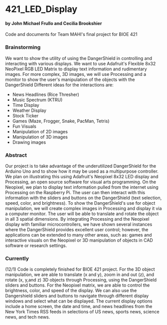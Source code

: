 # 421_LED_Display
#### by John Michael Frullo and Cecilia Brookshier

Code and documents for Team MAHI's final project for BIOE 421

### Brainstorming

We want to show the utility of using the DangerShield in controlling and interacting with various displays. We want to use Adafruit's Flexible 8x32 NeoPixel RGB LED Matrix to display text information and rudimentary images. For more complex, 3D images, we will use Processing and a monitor to show the user's manipulation of the objects with the DangerShield
Different ideas for the interactions are:
* News Headlines (Rice Thresher)
* Music Spectrum (KTRU)
* Time Display
* Weather Display
* Stock Ticker
* Games (Maze, Frogger, Snake, PacMan, Tetris)
* Fun Visuals
* Manipulation of 2D images
* Manipulation of 3D images
* Drawing images

### Abstract

Our project is to take advantage of the underutilized DangerShield for the Arduino Uno and to show how it may be used as a multipurpose controller. We plan on illustrating this using Adafruit's Neopixel 8x32 LED display and Processing, an open source software for visual arts programming. On the Neopixel, we plan to display text information pulled from the internet using Processing on the Raspberry Pi. The user can then interact with this information with the sliders and buttons on the DangerShield (text selection, speed, color, and brightness). To show the DangerShield's use for object manipulation, we will create complex images in Processing and display it via a computer monitor. The user will be able to translate and rotate the object in all 3 spatial dimensions. By integrating Processing and the Neopixel display with familiar microcontrollers, we have shown several instances where the DangerShield provides excellent user control; however, the applications can be extended to many other areas, such as: games and interactive visuals on the Neopixel or 3D manipulation of objects in CAD software or research settings.

### Currently

(12/1)
Code is completely finished for BIOE 421 project. For the 3D object manipulation, we are able to translate (x and y), zoom in and out (z), and rotate (x, y,and z) 3D objects through Processing, using the DangerShield sliders and buttons. For the Neopixel matrix, we are able to control the brightness, color, and speed of the display. We can also use the Dangershield sliders and buttons to navigate through different display windows and select what can be displayed. The current display options include a home screen, the date and time, and news headlines from the New York Times RSS feeds in selections of US news, sports news, science news, and tech news.
